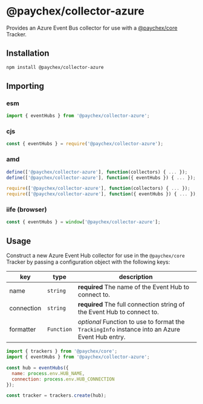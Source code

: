 # @paychex/collector-azure

Provides an Azure Event Bus collector for use with a [@paychex/core](https://github.com/paychex/core) Tracker.

## Installation

```bash
npm install @paychex/collector-azure
```

## Importing

### esm

```js
import { eventHubs } from '@paychex/collector-azure';
```

### cjs

```js
const { eventHubs } = require('@paychex/collector-azure');
```

### amd

```js
define(['@paychex/collector-azure'], function(collectors) { ... });
define(['@paychex/collector-azure'], function({ eventHubs }) { ... });
```

```js
require(['@paychex/collector-azure'], function(collectors) { ... });
require(['@paychex/collector-azure'], function({ eventHubs }) { ... });
```

### iife (browser)

```js
const { eventHubs } = window['@paychex/collector-azure'];
```

## Usage

Construct a new Azure Event Hub collector for use in the `@paychex/core` Tracker by passing a configuration object with the following keys:

| key | type | description |
| --- | --- | --- |
| name | `string` | **required** The name of the Event Hub to connect to. |
| connection | `string` | **required** The full connection string of the Event Hub to connect to. |
| formatter | `Function` | _optional_ Function to use to format the `TrackingInfo` instance into an Azure Event Hub entry. |

```js
import { trackers } from '@paychex/core';
import { eventHubs } from '@paychex/collector-azure';

const hub = eventHubs({
  name: process.env.HUB_NAME,
  connection: process.env.HUB_CONNECTION
});

const tracker = trackers.create(hub);
```
